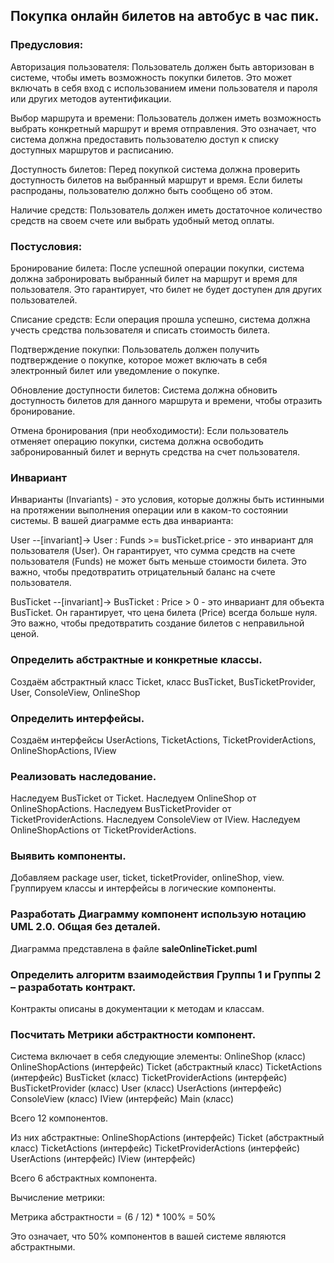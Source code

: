
## Покупка онлайн билетов на автобус в час пик.

### Предусловия:

Авторизация пользователя: Пользователь должен быть авторизован в системе, чтобы иметь возможность покупки билетов. Это может включать в себя вход с использованием имени пользователя и пароля или других методов аутентификации.

Выбор маршрута и времени: Пользователь должен иметь возможность выбрать конкретный маршрут и время отправления. Это означает, что система должна предоставить пользователю доступ к списку доступных маршрутов и расписанию.

Доступность билетов: Перед покупкой система должна проверить доступность билетов на выбранный маршрут и время. Если билеты распроданы, пользователю должно быть сообщено об этом.

Наличие средств: Пользователь должен иметь достаточное количество средств на своем счете или выбрать удобный метод оплаты.


### Постусловия:

Бронирование билета: После успешной операции покупки, система должна забронировать выбранный билет на маршрут и время для пользователя. Это гарантирует, что билет не будет доступен для других пользователей.

Списание средств: Если операция прошла успешно, система должна учесть средства пользователя и списать стоимость билета.

Подтверждение покупки: Пользователь должен получить подтверждение о покупке, которое может включать в себя электронный билет или уведомление о покупке.

Обновление доступности билетов: Система должна обновить доступность билетов для данного маршрута и времени, чтобы отразить бронирование.

Отмена бронирования (при необходимости): Если пользователь отменяет операцию покупки, система должна освободить забронированный билет и вернуть средства на счет пользователя.

### Инвариант
Инварианты (Invariants) - это условия, которые должны быть истинными на протяжении выполнения операции или в каком-то состоянии системы. В вашей диаграмме есть два инварианта:

User --[invariant]-> User : Funds >= busTicket.price - это инвариант для пользователя (User). Он гарантирует, что сумма средств на счете пользователя (Funds) не может быть меньше стоимости билета. Это важно, чтобы предотвратить отрицательный баланс на счете пользователя.

BusTicket --[invariant]-> BusTicket : Price > 0 - это инвариант для объекта BusTicket. Он гарантирует, что цена билета (Price) всегда больше нуля. Это важно, чтобы предотвратить создание билетов с неправильной ценой.


### Определить абстрактные и конкретные классы.
Создаём абстрактный класс Ticket, класс BusTicket, BusTicketProvider, User, ConsoleView, OnlineShop

### Определить интерфейсы.
Создаём интерфейсы UserActions, TicketActions, TicketProviderActions, OnlineShopActions, IView 

### Реализовать наследование.
Наследуем BusTicket от Ticket.
Наследуем OnlineShop от OnlineShopActions.
Наследуем BusTicketProvider от TicketProviderActions.
Наследуем ConsoleView от IView.
Наследуем OnlineShopActions от TicketProviderActions.

### Выявить компоненты.
Добавляем package user, ticket, ticketProvider, onlineShop, view. Группируем классы и интерфейсы в логические компоненты.

### Разработать Диаграмму компонент использую нотацию UML 2.0. Общая без деталей.
Диаграмма представлена в файле **saleOnlineTicket.puml**

### Определить алгоритм взаимодействия Группы 1 и Группы 2 – разработать контракт.
Контракты описаны в документации к методам и классам.

### Посчитать Метрики абстрактности компонент.

Система включает в себя следующие элементы:
OnlineShop (класс)
OnlineShopActions (интерфейс)
Ticket (абстрактный класс)
TicketActions (интерфейс)
BusTicket (класс)
TicketProviderActions (интерфейс)
BusTicketProvider (класс)
User (класс)
UserActions (интерфейс)
ConsoleView (класс)
IView (интерфейс)
Main (класс)

Всего 12 компонентов.

Из них абстрактные:
OnlineShopActions (интерфейс)
Ticket (абстрактный класс)
TicketActions (интерфейс)
TicketProviderActions (интерфейс)
UserActions (интерфейс)
IView (интерфейс)

Всего 6 абстрактных компонента.

Вычисление метрики:

Метрика абстрактности = (6 / 12) * 100% = 50%

Это означает, что 50% компонентов в вашей системе являются абстрактными.
